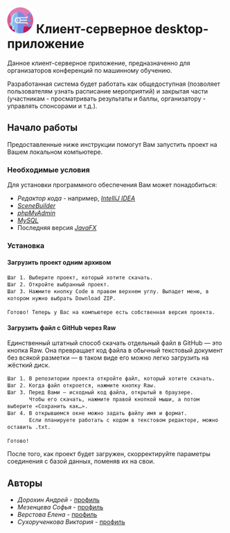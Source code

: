 # <img src="https://github.com/elenaver3/grant1/blob/main/src/main/resources/com/example/grant1_v1/logo.png" width="60" height="60"> Клиент-серверное desktop-приложение

Данное клиент-серверное приложение, предназначенно для организаторов конференций по машинному обучению.

Разработанная система будет работать как общедоступная (позволяет пользователям узнать расписание мероприятий) 
и закрытая части (участникам - просматривать результаты и баллы, организатору - управлять спонсорами и т.д.).

## Начало работы

Предоставленные ниже инструкции помогут Вам запустить проект на Вашем локальном компьютере.

### Необходимые условия

Для установки программного обеспечения Вам может понадобиться:

* *Редактор кода* - например, *[IntelliJ IDEA](https://www.jetbrains.com/ru-ru/idea/)*
* *[SceneBuilder](https://gluonhq.com/products/scene-builder/)*
* *[phpMyAdmin](https://www.phpmyadmin.net/downloads/)*
* *[MySQL](https://www.mysql.com/downloads/)*
* Последняя версия *[JavaFX](https://gluonhq.com/products/javafx/)*


### Установка

#### Загрузить проект одним архивом
```
Шаг 1. Выберите проект, который хотите скачать.
Шаг 2. Откройте выбранный проект.
Шаг 3. Нажмите кнопку Code в правом верхнем углу. Выпадет меню, в котором нужно выбрать Download ZIP.

Готово! Теперь у Вас на компьютере есть собственная версия проекта.
```

#### Загрузить файл с GitHub через Raw
Единственный штатный способ скачать отдельный файл в GitHub — это кнопка Raw. Она превращает код файла в обычный текстовый документ без всякой разметки — в таком виде
его можно легко загрузить на жёсткий диск.
```
Шаг 1. В репозитории проекта откройте файл, который хотите скачать.
Шаг 2. Когда файл откроется, нажмите кнопку Raw.
Шаг 3. Перед Вами — исходный код файла, открытый в браузере.
       Чтобы его скачать, нажмите правой кнопкой мыши, а потом выберите «Сохранить как…».
Шаг 4. В открывшемся окне можно задать файлу имя и формат.
       Если планируете работать с кодом в текстовом редакторе, можно оставить .txt.

Готово!
```
После того, как проект будет загружен, скорректируйте параметры соединения с базой данных, поменяв их на свои.

## Авторы

* *Дорохин Андрей* - [профиль](https://github.com/Hoskes)
* *Мезенцева Софья* - [профиль](https://github.com/mezentss)
* *Верстова Елена* - [профиль](https://github.com/elenaver3)
* *Сухорученкова Виктория* - [профиль](https://github.com/vika890)
